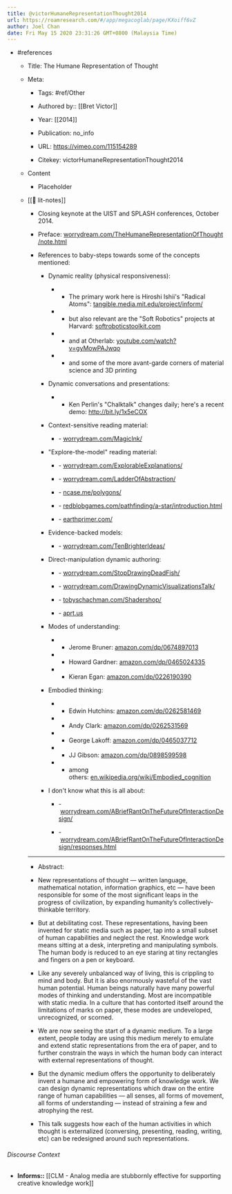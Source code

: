 ```yaml
---
title: @victorHumaneRepresentationThought2014
url: https://roamresearch.com/#/app/megacoglab/page/KXoiff6vZ
author: Joel Chan
date: Fri May 15 2020 23:31:26 GMT+0800 (Malaysia Time)
---
```


- #references

    - Title: The Humane Representation of Thought

    - Meta:

        - Tags: #ref/Other

        - Authored by::  [[Bret Victor]]

        - Year: [[2014]]

        - Publication: no_info

        - URL: https://vimeo.com/115154289

        - Citekey: victorHumaneRepresentationThought2014

    - Content

        - Placeholder

    - [[📝 lit-notes]]

        - Closing keynote at the UIST and SPLASH conferences, October 2014.

        - Preface: [worrydream.com/TheHumaneRepresentationOfThought/note.html](http://worrydream.com/TheHumaneRepresentationOfThought/note.html)

        - References to baby-steps towards some of the concepts mentioned:

            - Dynamic reality (physical responsiveness):

                - - The primary work here is Hiroshi Ishii's "Radical Atoms": [tangible.media.mit.edu/project/inform/](http://tangible.media.mit.edu/project/inform/)

                - - but also relevant are the "Soft Robotics" projects at Harvard: [softroboticstoolkit.com](http://softroboticstoolkit.com/)

                - - and at Otherlab: [youtube.com/watch?v=gyMowPAJwqo](http://www.youtube.com/watch?v=gyMowPAJwqo)

                - - and some of the more avant-garde corners of material science and 3D printing

            - Dynamic conversations and presentations:

                - - Ken Perlin's "Chalktalk" changes daily; here's a recent demo: http://bit.ly/1x5eCOX

            - Context-sensitive reading material:

                - - [worrydream.com/MagicInk/](http://worrydream.com/MagicInk/)

            - "Explore-the-model" reading material:

                - - [worrydream.com/ExplorableExplanations/](http://worrydream.com/ExplorableExplanations/)

                - - [worrydream.com/LadderOfAbstraction/](http://worrydream.com/LadderOfAbstraction/)

                - - [ncase.me/polygons/](http://ncase.me/polygons/)

                - - [redblobgames.com/pathfinding/a-star/introduction.html](http://www.redblobgames.com/pathfinding/a-star/introduction.html)

                - - [earthprimer.com/](http://www.earthprimer.com/)

            - Evidence-backed models:

                - - [worrydream.com/TenBrighterIdeas/](http://worrydream.com/TenBrighterIdeas/)

            - Direct-manipulation dynamic authoring:

                - - [worrydream.com/StopDrawingDeadFish/](http://worrydream.com/StopDrawingDeadFish/)

                - - [worrydream.com/DrawingDynamicVisualizationsTalk/](http://worrydream.com/DrawingDynamicVisualizationsTalk/)

                - - [tobyschachman.com/Shadershop/](http://tobyschachman.com/Shadershop/)

                - - [aprt.us](http://aprt.us/)

            - Modes of understanding:

                - - Jerome Bruner: [amazon.com/dp/0674897013](http://www.amazon.com/dp/0674897013)

                - - Howard Gardner: [amazon.com/dp/0465024335](http://www.amazon.com/dp/0465024335)

                - - Kieran Egan: [amazon.com/dp/0226190390](http://www.amazon.com/dp/0226190390)

            - Embodied thinking:

                - - Edwin Hutchins: [amazon.com/dp/0262581469](http://www.amazon.com/dp/0262581469)

                - - Andy Clark: [amazon.com/dp/0262531569](http://www.amazon.com/dp/0262531569)

                - - George Lakoff: [amazon.com/dp/0465037712](http://www.amazon.com/dp/0465037712)

                - - JJ Gibson: [amazon.com/dp/0898599598](http://www.amazon.com/dp/0898599598)

                - - among others: [en.wikipedia.org/wiki/Embodied_cognition](http://en.wikipedia.org/wiki/Embodied_cognition)

            - I don't know what this is all about:

                - - [worrydream.com/ABriefRantOnTheFutureOfInteractionDesign/](http://worrydream.com/ABriefRantOnTheFutureOfInteractionDesign/)

                - - [worrydream.com/ABriefRantOnTheFutureOfInteractionDesign/responses.html](http://worrydream.com/ABriefRantOnTheFutureOfInteractionDesign/responses.html)

        - ---

        - Abstract:

        - New representations of thought — written language, mathematical notation, information graphics, etc — have been responsible for some of the most significant leaps in the progress of civilization, by expanding humanity’s collectively-thinkable territory.

        - But at debilitating cost. These representations, having been invented for static media such as paper, tap into a small subset of human capabilities and neglect the rest. Knowledge work means sitting at a desk, interpreting and manipulating symbols. The human body is reduced to an eye staring at tiny rectangles and fingers on a pen or keyboard.

        - Like any severely unbalanced way of living, this is crippling to mind and body. But it is also enormously wasteful of the vast human potential. Human beings naturally have many powerful modes of thinking and understanding. Most are incompatible with static media. In a culture that has contorted itself around the limitations of marks on paper, these modes are undeveloped, unrecognized, or scorned.

        - We are now seeing the start of a dynamic medium. To a large extent, people today are using this medium merely to emulate and extend static representations from the era of paper, and to further constrain the ways in which the human body can interact with external representations of thought.

        - But the dynamic medium offers the opportunity to deliberately invent a humane and empowering form of knowledge work. We can design dynamic representations which draw on the entire range of human capabilities — all senses, all forms of movement, all forms of understanding — instead of straining a few and atrophying the rest.

        - This talk suggests how each of the human activities in which thought is externalized (conversing, presenting, reading, writing, etc) can be redesigned around such representations.

###### Discourse Context

- **Informs::** [[CLM - Analog media are stubbornly effective for supporting creative knowledge work]]
